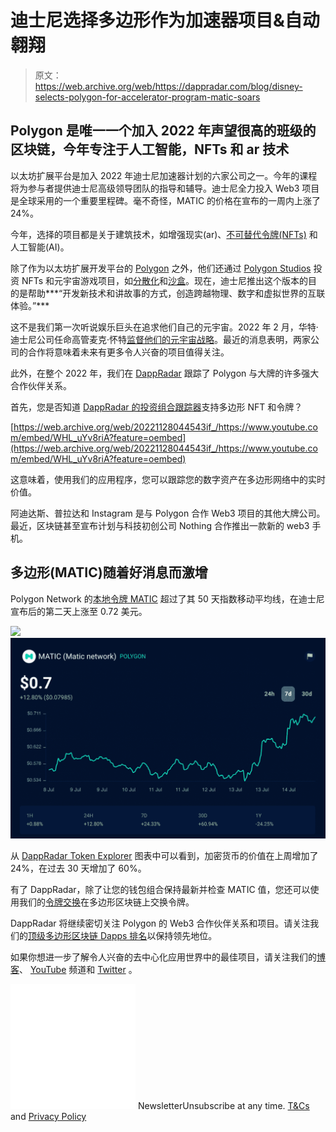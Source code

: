 # 迪士尼选择多边形作为加速器项目&自动翱翔

> 原文：<https://web.archive.org/web/https://dappradar.com/blog/disney-selects-polygon-for-accelerator-program-matic-soars>

## Polygon 是唯一一个加入 2022 年声望很高的班级的区块链，今年专注于人工智能，NFTs 和 ar 技术

以太坊扩展平台是加入 2022 年迪士尼加速器计划的六家公司之一。今年的课程将为参与者提供迪士尼高级领导团队的指导和辅导。迪士尼全力投入 Web3 项目是全球采用的一个重要里程碑。毫不奇怪，MATIC 的价格在宣布的一周内上涨了 24%。

今年，选择的项目都是关于建筑技术，如增强现实(ar)、[不可替代令牌(NFTs)](https://web.archive.org/web/20221128044543/https://dappradar.com/blog/what-are-non-fungible-tokens-nfts) 和人工智能(AI)。

除了作为以太坊扩展开发平台的 [Polygon](https://web.archive.org/web/20221128044543/https://dappradar.com/blog/what-is-polygon-a-simple-explanation) 之外，他们还通过 [Polygon Studios](https://web.archive.org/web/20221128044543/https://polygonstudios.com/) 投资 NFTs 和元宇宙游戏项目，如[分散化](https://web.archive.org/web/20221128044543/https://dappradar.com/ethereum/games/decentraland)和[沙盒](https://web.archive.org/web/20221128044543/https://dappradar.com/ethereum/games/the-sandbox)。现在，迪士尼推出这个版本的目的是帮助***“开发新技术和讲故事的方式，创造跨越物理、数字和虚拟世界的互联体验。”***

这不是我们第一次听说娱乐巨头在追求他们自己的元宇宙。2022 年 2 月，华特·迪士尼公司任命高管麦克·怀特[监督他们的元宇宙战略](https://web.archive.org/web/20221128044543/https://www.bbc.com/news/business-60398056)。最近的消息表明，两家公司的合作将意味着未来有更多令人兴奋的项目值得关注。

此外，在整个 2022 年，我们在 [DappRadar](https://web.archive.org/web/20221128044543/https://dappradar.com/) 跟踪了 Polygon 与大牌的许多强大合作伙伴关系。

首先，您是否知道 [DappRadar 的投资组合跟踪器](https://web.archive.org/web/20221128044543/https://dappradar.com/hub/wallet/)支持多边形 NFT 和令牌？

[https://web.archive.org/web/20221128044543if_/https://www.youtube.com/embed/WHL_uYv8riA?feature=oembed](https://web.archive.org/web/20221128044543if_/https://www.youtube.com/embed/WHL_uYv8riA?feature=oembed)

这意味着，使用我们的应用程序，您可以跟踪您的数字资产在多边形网络中的实时价值。

阿迪达斯、普拉达和 Instagram 是与 Polygon 合作 Web3 项目的其他大牌公司。最近，区块链甚至宣布计划与科技初创公司 Nothing 合作推出一款新的 web3 手机。

## 多边形(MATIC)随着好消息而激增

Polygon Network 的[本地令牌 MATIC](https://web.archive.org/web/20221128044543/https://dappradar.com/blog/matic-was-trending-are-the-fundamentals-still-strong) 超过了其 50 天指数移动平均线，在迪士尼宣布后的第二天上涨至 0.72 美元。

![](img/85c18c00fc25af744319c80ca9228e76.png)![MATIC soars after Polygon joins Disney Accelerator Program](img/b94b0b7548ca93948f716143ecf476c7.png)

从 [DappRadar Token Explorer](https://web.archive.org/web/20221128044543/https://dappradar.com/hub/token/polygon/MATIC) 图表中可以看到，加密货币的价值在上周增加了 24%，在过去 30 天增加了 60%。

有了 DappRadar，除了让您的钱包组合保持最新并检查 MATIC 值，您还可以使用我们的[令牌交换](https://web.archive.org/web/20221128044543/https://dappradar.com/hub/swap/polygon)在多边形区块链上交换令牌。

DappRadar 将继续密切关注 Polygon 的 Web3 合作伙伴关系和项目。请关注我们的[顶级多边形区块链 Dapps 排名](https://web.archive.org/web/20221128044543/https://dappradar.com/rankings/protocol/polygon)以保持领先地位。

如果你想进一步了解令人兴奋的去中心化应用世界中的最佳项目，请关注我们的[博客](https://web.archive.org/web/20221128044543/https://dappradar.com/blog/)、 [YouTube](https://web.archive.org/web/20221128044543/https://www.youtube.com/c/DappRadar) 频道和 [Twitter](https://web.archive.org/web/20221128044543/https://twitter.com/dappradar) 。

![](img/6d5a4a2d609c56e1a5771717e54ba759.png) NewsletterUnsubscribe at any time. [T&Cs](https://web.archive.org/web/20221128044543/https://dappradar.com/terms) and [Privacy Policy](https://web.archive.org/web/20221128044543/https://dappradar.com/privacy-policy)